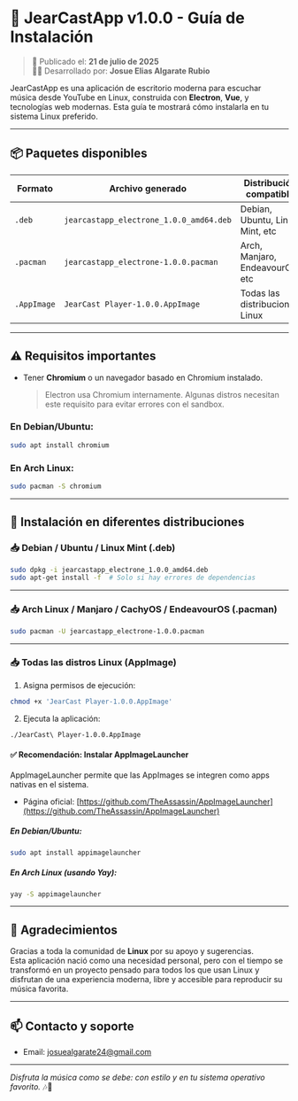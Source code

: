 
# 🎵 JearCastApp v1.0.0 - Guía de Instalación

> 📆 Publicado el: **21 de julio de 2025**  
> 🧑‍💻 Desarrollado por: **Josue Elias Algarate Rubio**

JearCastApp es una aplicación de escritorio moderna para escuchar música desde YouTube en Linux, construida con **Electron**, **Vue**, y tecnologías web modernas. Esta guía te mostrará cómo instalarla en tu sistema Linux preferido.

---

## 📦 Paquetes disponibles

| Formato       | Archivo generado                              | Distribución compatible          |
| ------------- | --------------------------------------------- | -------------------------------- |
| `.deb`        | `jearcastapp_electrone_1.0.0_amd64.deb`        | Debian, Ubuntu, Linux Mint, etc |
| `.pacman`     | `jearcastapp_electrone-1.0.0.pacman`           | Arch, Manjaro, EndeavourOS, etc |
| `.AppImage`   | `JearCast Player-1.0.0.AppImage`               | Todas las distribuciones Linux  |

---

## ⚠️ Requisitos importantes

- Tener **Chromium** o un navegador basado en Chromium instalado.  
  > Electron usa Chromium internamente. Algunas distros necesitan este requisito para evitar errores con el sandbox.

### En Debian/Ubuntu:

```bash
sudo apt install chromium
```

### En Arch Linux:

```bash
sudo pacman -S chromium
```

---

## 🐧 Instalación en diferentes distribuciones

### 📥 Debian / Ubuntu / Linux Mint (.deb)

```bash
sudo dpkg -i jearcastapp_electrone_1.0.0_amd64.deb
sudo apt-get install -f  # Solo si hay errores de dependencias
```

---

### 📥 Arch Linux / Manjaro / CachyOS / EndeavourOS (.pacman)

```bash
sudo pacman -U jearcastapp_electrone-1.0.0.pacman
```

---

### 📥 Todas las distros Linux (AppImage)

1. Asigna permisos de ejecución:

```bash
chmod +x 'JearCast Player-1.0.0.AppImage'
```

2. Ejecuta la aplicación:

```bash
./JearCast\ Player-1.0.0.AppImage
```

#### ✅ Recomendación: Instalar **AppImageLauncher**

AppImageLauncher permite que las AppImages se integren como apps nativas en el sistema.

- Página oficial: [https://github.com/TheAssassin/AppImageLauncher](https://github.com/TheAssassin/AppImageLauncher)

##### En Debian/Ubuntu:

```bash
sudo apt install appimagelauncher
```

##### En Arch Linux (usando Yay):

```bash
yay -S appimagelauncher
```

---

## 🙏 Agradecimientos

Gracias a toda la comunidad de **Linux** por su apoyo y sugerencias.  
Esta aplicación nació como una necesidad personal, pero con el tiempo se transformó en un proyecto pensado para todos los que usan Linux y disfrutan de una experiencia moderna, libre y accesible para reproducir su música favorita.

---

## 📫 Contacto y soporte
- Email: josuealgarate24@gmail.com
---

_Disfruta la música como se debe: con estilo y en tu sistema operativo favorito._ 🎶🐧
